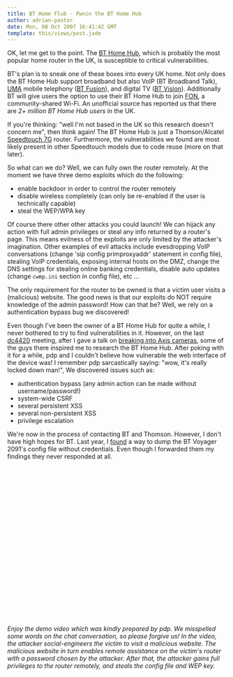 ```yaml
---
title: BT Home Flub - Pwnin the BT Home Hub
author: adrian-pastor
date: Mon, 08 Oct 2007 16:41:42 GMT
template: this/views/post.jade
---
```


OK, let me get to the point. The [BT Home Hub](http://en.wikipedia.org/wiki/BT_Home_Hub), which is probably the most popular home router in the UK, is susceptible to critical vulnerabilities.

BT's plan is to sneak one of these boxes into every UK home. Not only does the BT Home Hub support broadband but also VoIP (BT Broadband Talk), [UMA](http://en.wikipedia.org/wiki/Generic_Access_Network) mobile telephony ([BT Fusion](http://en.wikipedia.org/wiki/BT_Fusion)), and digital TV ([BT Vision](http://www.btvision.bt.com/vision/index.htm)). Additionally BT will give users the option to use their BT Home Hub to join [FON](http://blog.wired.com/gadgets/2007/10/fon-and-bt-in-i.html), a community-shared Wi-Fi. An unofficial source has reported us that there are _2+ million BT Home Hub users_ in the UK.

If you're thinking: "well I'm not based in the UK so this research doesn't concern me", then think again! The BT Home Hub is just a Thomson/Alcatel [Speedtouch 7G](http://ugolini.com.au/speedtouch/routers/7G/GENERIC%20DOCUMENTATION/Picture/7G.jpg) router. Furthermore, the vulnerabilities we found are most likely present in other Speedtouch models due to code reuse (more on that later).

So what can we do? Well, we can fully own the router remotely. At the moment we have three demo exploits which do the following:

* enable backdoor in order to control the router remotely
* disable wireless completely (can only be re-enabled if the user is technically capable)
* steal the WEP/WPA key

Of course there other other attacks you could launch! We can hijack any action with full admin privileges or steal any info returned by a router's page. This means evilness of the exploits are only limited by the attacker's imagination. Other examples of evil attacks include evesdropping VoIP conversations (change 'sip config primproxyaddr' statement in config file), stealing VoIP credentials, exposing internal hosts on the DMZ, change the DNS settings for stealing online banking credentials, disable auto updates (change `cwmp.ini` section in config file), etc ...

The only requirement for the router to be owned is that a victim user visits a (malicious) website. The good news is that our exploits do NOT require knowledge of the admin password! How can that be? Well, we rely on a authentication bypass bug we discovered!

Even though I've been the owner of a BT Home Hub for quite a while, I never bothered to try to find vulnerabilities in it. However, on the last [dc4420](http://dc4420.org/) meeting, after I gave a talk on [breaking into Axis cameras](http://www.procheckup.com/Vulnerability_Axis_2100_research.pdf), some of the guys there inspired me to research the BT Home Hub. After poking with it for a while, pdp and I couldn't believe how vulnerable the web interface of the device was! I remember pdp sarcastically saying: "wow, it's really locked down man!", We discovered issues such as:

* authentication bypass (any admin action can be made without username/password!)
* system-wide CSRF
* several persistent XSS
* several non-persistent XSS
* privilege escalation

We're now in the process of contacting BT and Thomson. However, I don't have high hopes for BT. Last year, I [found](http://unknown.pentester.googlepages.com/bt-voyager-unauth-access.txt) a way to dump the BT Voyager 2091's config file without credentials. Even though I forwarded them my findings they never responded at all.

<div class="screen"><object width="425" height="350"><param name="movie" value="http://www.youtube.com/v/i4tkM3UtF1Y"></param><param name="wmode" value="transparent"></param><embed src="http://www.youtube.com/v/i4tkM3UtF1Y" type="application/x-shockwave-flash" wmode="transparent" width="425" height="350"></embed></object></div>

_Enjoy the demo video which was kindly prepared by pdp. We misspelled some words on the chat conversation, so please forgive us! In the video, the attacker social-engineers the victim to visit a malicious website. The malicious website in turn enables remote assistance on the victim's router with a password chosen by the attacker. After that, the attacker gains full privileges to the router remotely, and steals the config file and WEP key._
